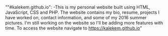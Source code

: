 
""#kalekem.github.io": -This is my personal website built using HTML, JavaScript, CSS and PHP. 
The website contains my bio, resume, projects I have worked on, contact information, and some of my 2016 summer pictures.
I'm still working on the website so I'll be adding more features with time. To access the website navigate to https://kalekem.github.io"


